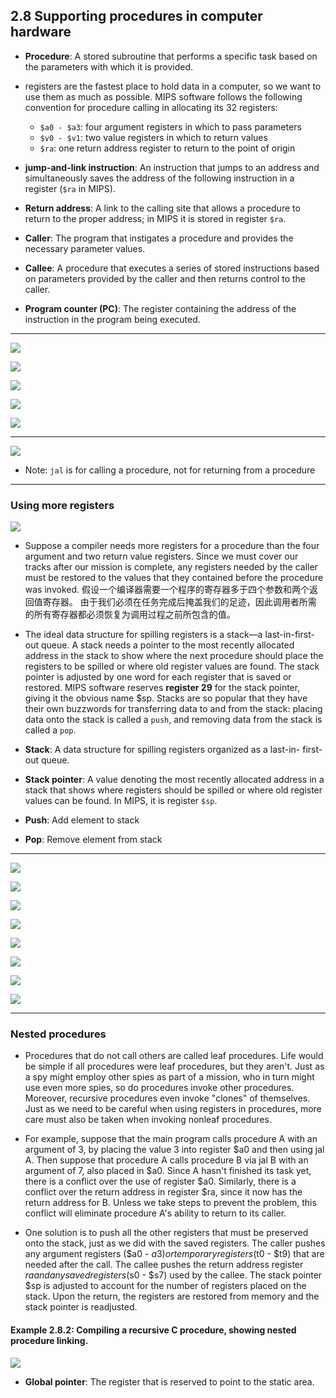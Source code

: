 ## 2.8 Supporting procedures in computer hardware

- **Procedure**: A stored subroutine that performs a specific task based on the parameters with 
  which it is provided.


- registers are the fastest place to hold data in a computer, so we want to use them as much as 
  possible. MIPS software follows the following convention for procedure calling in allocating its 
  32 registers:
  - `$a0 - $a3`: four argument registers in which to pass parameters
  - `$v0 - $v1`: two value registers in which to return values
  - `$ra`: one return address register to return to the point of origin


- **jump-and-link instruction**: An instruction that jumps to an address and simultaneously saves 
  the address of the following instruction in a register (`$ra` in MIPS).


- **Return address**: A link to the calling site that allows a procedure to return to the proper 
  address; in MIPS it is stored in register `$ra`.

- **Caller**: The program that instigates a procedure and provides the necessary parameter values.

- **Callee**: A procedure that executes a series of stored instructions based on parameters provided 
  by the caller and then returns control to the caller.

- **Program counter (PC)**: The register containing the address of the instruction in the program 
  being executed.

---

![](img/2020-09-19-11-32-58.png)

![](img/2020-09-19-11-34-40.png)

![](img/2020-09-19-11-35-32.png)

![](img/2020-09-19-11-36-33.png)

![](img/2020-09-19-11-37-12.png)

---

![](img/2020-09-19-11-50-49.png)

- Note: `jal` is for calling a procedure, not for returning from a procedure

---

### Using more registers

![](img/2020-09-19-23-26-51.png)

- Suppose a compiler needs more registers for a procedure than the four argument and two return 
  value registers. Since we must cover our tracks after our mission is complete, any registers 
  needed by the caller must be restored to the values that they contained before the procedure was 
  invoked. 
  假设一个编译器需要一个程序的寄存器多于四个参数和两个返回值寄存器。 由于我们必须在任务完成后掩盖我们的足迹，因此调用者所需
  的所有寄存器都必须恢复为调用过程之前所包含的值。

- The ideal data structure for spilling registers is a stack—a last-in-first-out queue. A stack 
  needs a pointer to the most recently allocated address in the stack to show where the next 
  procedure should place the registers to be spilled or where old register values are found. The 
  stack pointer is adjusted by one word for each register that is saved or restored. MIPS software 
  reserves **register 29** for the stack pointer, giving it the obvious name $sp. Stacks are so 
  popular that they have their own buzzwords for transferring data to and from the stack: placing 
  data onto the stack is called a `push`, and removing data from the stack is called a `pop`.

- **Stack**: A data structure for spilling registers organized as a last-in- first-out queue.

- **Stack pointer**: A value denoting the most recently allocated address in a stack that shows 
  where registers should be spilled or where old register values can be found. In MIPS, it is 
  register `$sp`.

- **Push**: Add element to stack

- **Pop**: Remove element from stack

---

![](img/2020-09-20-16-18-48.png)

![](img/2020-09-20-15-05-01.png)

![](img/2020-09-20-15-20-05.png)

![](img/2020-09-20-15-20-56.png)

![](img/2020-09-20-15-28-10.png)

![](img/2020-09-20-15-28-43.png)

![](img/2020-09-20-15-47-49.png)

![](img/2020-09-20-15-50-02.png)

---

### Nested procedures

- Procedures that do not call others are called leaf procedures. Life would be simple if all 
  procedures were leaf procedures, but they aren't. Just as a spy might employ other spies as part 
  of a mission, who in turn might use even more spies, so do procedures invoke other procedures. 
  Moreover, recursive procedures even invoke "clones" of themselves. Just as we need to be careful 
  when using registers in procedures, more care must also be taken when invoking nonleaf procedures.

- For example, suppose that the main program calls procedure A with an argument of 3, by placing the 
  value 3 into register $a0 and then using jal A. Then suppose that procedure A calls procedure B 
  via jal B with an argument of 7, also placed in $a0. Since A hasn't finished its task yet, there 
  is a conflict over the use of register $a0. Similarly, there is a conflict over the return address 
  in register $ra, since it now has the return address for B. Unless we take steps to prevent the 
  problem, this conflict will eliminate procedure A's ability to return to its caller.

- One solution is to push all the other registers that must be preserved onto the stack, just as we 
  did with the saved registers. The caller pushes any argument registers ($a0 - $a3) or temporary 
  registers ($t0 - $t9) that are needed after the call. The callee pushes the return address 
  register $ra and any saved registers ($s0 - $s7) used by the callee. The stack pointer $sp is 
  adjusted to account for the number of registers placed on the stack. Upon the return, the 
  registers are restored from memory and the stack pointer is readjusted.


#### Example 2.8.2: Compiling a recursive C procedure, showing nested procedure linking.

![](img/2020-09-20-18-30-14.png)

- **Global pointer**: The register that is reserved to point to the static area.







